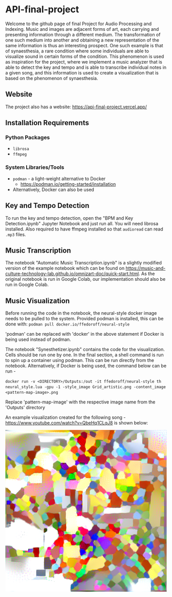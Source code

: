 # API-final-project
Welcome to the github page of final Project for Audio Processing and Indexing. Music and images are adjacent forms of art, each carrying and presenting information through a different medium. The transformation of one such medium into another and obtaining a new representation of the same information is thus an interesting prospect. One such example is that of synaesthesia, a rare condition where some individuals are able to visualize sound in certain forms of the condition. This phenomenon is used as inspiration for the project, where we implement a music analyzer that is able to detect the key and tempo and is able to transcribe individual notes in a given song, and this information is used to create a visualization that is based on the phenomenon of synaesthesia.

## Website
The project also has a website: https://api-final-project.vercel.app/

## Installation Requirements
### Python Packages
- `librosa`
- `ffmpeg`
### System Libraries/Tools
- `podman` - a light-weight alternative to Docker
    - https://podman.io/getting-started/installation
- Alternatively, Docker can also be used

## Key and Tempo Detection
To run the key and tempo detection, open the "BPM and Key Detection.ipynb" Jupyter Notebook and just run all. You will need librosa installed. Also required to have ffmpeg installed so that `audioread` can read `.mp3` files.

## Music Transcription
The notebook "Automatic Music Transcription.ipynb" is a slightly modified version of the example notebook which can be found on https://music-and-culture-technology-lab.github.io/omnizart-doc/quick-start.html. As the original notebook is run in Google Colab, our implementation should also be run in Google Colab.

## Music Visualization
Before running the code in the notebook, the neural-style docker image needs to be pulled to the system. Provided podman is installed, this can be done with: 
`podman pull docker.io/ffedoroff/neural-style`

'podman' can be replaced with 'docker' in the above statement if Docker is being used instead of podman.

The notebook "Synesthetizer.ipynb" contains the code for the visualization. Cells should be run one by one. In the final section, a shell command is run to spin up a container using podman. This can be run directly from the notebook. Alternatively, if Docker is being used, the command below can be run - 

`docker run -v <DIRECTORY>/Outputs:/out -it ffedoroff/neural-style th neural_style.lua -gpu -1 -style_image Grid_artistic.png -content_image <pattern-map-image>.png`

Replace 'pattern-map-image' with the respective image name from the 'Outputs' directory

An example visualization created for the following song - https://www.youtube.com/watch?v=QbeHq1CLqJ8 is shown below: 

![alt text](Example_Visualization.png?style-centerme "Visualization for Apres Moi")


